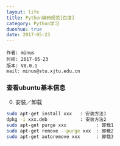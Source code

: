```yaml
---
layout: life
title: Python编码规范[百度]
category: Python学习
duoshuo: true
date: 2017-05-23
---
```


    作者: minus
    时间: 2017-05-23
    版本: V0.0.1
    mail: minus@stu.xjtu.edu.cn


<!-- more -->

### 查看ubuntu基本信息
0. 安装／卸载
```sh
sudo apt-get install xxx   : 安装方法1
dpkg -i xxx.deb            : 安装方法2
sudo apt-get purge xxx           : 卸载1
sudo apt-get remove --purge xxx  : 卸载2
sudo apt-get autoremove xxx      : 卸载3
```
